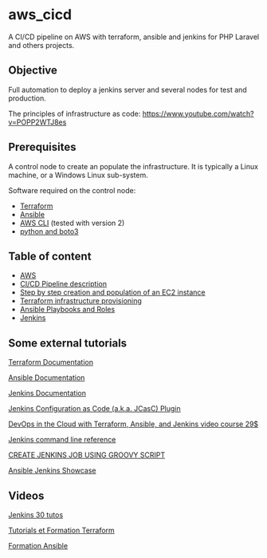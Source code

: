 # aws_cicd
A CI/CD pipeline on AWS with terraform, ansible and jenkins for PHP Laravel and others projects.

## Objective

Full automation to deploy a jenkins server and several nodes for test and production.

The principles of infrastructure as code: https://www.youtube.com/watch?v=POPP2WTJ8es

## Prerequisites

A control node to create an populate the infrastructure. It is typically a Linux machine, or a Windows Linux sub-system. 

Software required on the control node:

- [Terraform](doc/terraform.md)
- [Ansible](doc/ansible.md)
- [AWS CLI](doc/aws_cli.md) (tested with version 2)
- [python and boto3](doc/python_boto3.md)

## Table of content

- [AWS](doc/aws.md)
- [CI/CD Pipeline description](doc/pipeline.md)
- [Step by step creation and population of an EC2 instance](doc/step_by_step.md)
- [Terraform infrastructure provisioning](doc/terraform.md)
- [Ansible Playbooks and Roles](doc/ansible.md)
- [Jenkins](doc/jenkins.md)

## Some external tutorials

[Terraform Documentation](https://developer.hashicorp.com/terraform/docs)

[Ansible Documentation](https://docs.ansible.com/ansible/latest/index.html)

[Jenkins Documentation](https://www.jenkins.io/doc/)


[Jenkins Configuration as Code (a.k.a. JCasC) Plugin](https://github.com/jenkinsci/configuration-as-code-plugin/blob/master/README.md)

[DevOps in the Cloud with Terraform, Ansible, and Jenkins video course 29$](https://courses.morethancertified.com/p/devops-in-the-cloud/)

[Jenkins command line reference](https://www.devopsschool.com/blog/jenkins-commands-lines-reference-from-jenkins/)

[CREATE JENKINS JOB USING GROOVY SCRIPT](https://www.sfgroups.com/jenkins/pipeline/create_job_using_groovyscript/)


[Ansible Jenkins Showcase](https://github.com/Azulinho/ansible-jenkins-showcase)



## Videos

[Jenkins 30 tutos](https://www.youtube.com/playlist?list=PLn6POgpklwWr19VXuoVgIr32HCu0MGNt9)

[Tutorials et Formation Terraform](https://www.youtube.com/playlist?list=PLn6POgpklwWrpWnv05paAdqbFbV6gApHx)

[Formation Ansible](https://www.youtube.com/playlist?list=PLn6POgpklwWoCpLKOSw3mXCqbRocnhrh-)




